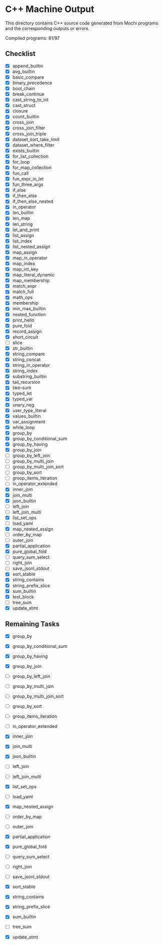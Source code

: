 # C++ Machine Output

This directory contains C++ source code generated from Mochi programs and the corresponding outputs or errors.

Compiled programs: 81/97

## Checklist

- [x] append_builtin
- [x] avg_builtin
- [x] basic_compare
- [x] binary_precedence
- [x] bool_chain
- [x] break_continue
- [x] cast_string_to_int
- [x] cast_struct
- [x] closure
- [x] count_builtin
- [x] cross_join
- [x] cross_join_filter
- [x] cross_join_triple
- [x] dataset_sort_take_limit
- [x] dataset_where_filter
- [x] exists_builtin
- [x] for_list_collection
- [x] for_loop
- [x] for_map_collection
- [x] fun_call
- [x] fun_expr_in_let
- [x] fun_three_args
- [x] if_else
- [x] if_then_else
- [x] if_then_else_nested
- [x] in_operator
- [x] len_builtin
- [x] len_map
- [x] len_string
- [x] let_and_print
- [x] list_assign
- [x] list_index
- [x] list_nested_assign
- [x] map_assign
- [x] map_in_operator
- [x] map_index
- [x] map_int_key
- [x] map_literal_dynamic
- [x] map_membership
- [x] match_expr
- [x] match_full
- [x] math_ops
- [x] membership
- [x] min_max_builtin
- [x] nested_function
- [x] print_hello
- [x] pure_fold
- [x] record_assign
- [x] short_circuit
 - [ ] slice
- [x] str_builtin
- [x] string_compare
- [x] string_concat
- [x] string_in_operator
- [x] string_index
- [x] substring_builtin
- [x] tail_recursion
- [x] two-sum
- [x] typed_let
- [x] typed_var
- [x] unary_neg
- [x] user_type_literal
- [x] values_builtin
- [x] var_assignment
- [x] while_loop
 - [x] group_by
 - [x] group_by_conditional_sum
 - [x] group_by_having
 - [x] group_by_join
- [ ] group_by_left_join
- [ ] group_by_multi_join
- [ ] group_by_multi_join_sort
- [ ] group_by_sort
- [ ] group_items_iteration
- [ ] in_operator_extended
- [x] inner_join
- [x] join_multi
 - [x] json_builtin
- [ ] left_join
- [ ] left_join_multi
 - [x] list_set_ops
- [ ] load_yaml
- [x] map_nested_assign
- [ ] order_by_map
- [ ] outer_join
 - [x] partial_application
- [x] pure_global_fold
- [ ] query_sum_select
- [ ] right_join
- [ ] save_jsonl_stdout
- [x] sort_stable
- [x] string_contains
- [x] string_prefix_slice
- [x] sum_builtin
- [x] test_block
- [ ] tree_sum
- [x] update_stmt

## Remaining Tasks

 - [x] group_by
 - [x] group_by_conditional_sum
 - [x] group_by_having
 - [x] group_by_join
- [ ] group_by_left_join
- [ ] group_by_multi_join
- [ ] group_by_multi_join_sort
- [ ] group_by_sort
- [ ] group_items_iteration
- [ ] in_operator_extended
- [x] inner_join
- [x] join_multi
 - [x] json_builtin
- [ ] left_join
- [ ] left_join_multi
 - [x] list_set_ops
- [ ] load_yaml
- [x] map_nested_assign
- [ ] order_by_map
- [ ] outer_join
 - [x] partial_application
- [x] pure_global_fold
- [ ] query_sum_select
- [ ] right_join
- [ ] save_jsonl_stdout
- [x] sort_stable
- [x] string_contains
- [x] string_prefix_slice
- [x] sum_builtin
- [ ] tree_sum
- [x] update_stmt

